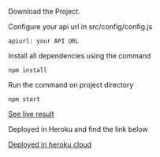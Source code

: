 Download the Project.

Configure your api url in src/config/config.js
```
apiurl: your API URL
```
Install all dependencies using the command
```
npm install
```
Run the command on project directory
```
npm start
```
[See live result](https://0521q.csb.app/userlist)

Deployed in Heroku and find the link below

[Deployed in heroku cloud](https://user-webapp.herokuapp.com)
